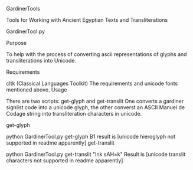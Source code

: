 
GardinerTools
 
Tools for Working with Ancient Egyptian Texts and Transliterations

GardinerTool.py

Purpose

To help with the process of converting ascii representations of glyphs and transliterations into Unicode.

Requirements

cltk (Classical Languages Toolkit)
The requirements and unicode fonts mentioned above.
Usage

There are two scripts: get-glyph and get-translit One converts a gardiner signlist code into a unicode glyph, the other converst an ASCII Manuel de Codage string into transliteration characters in unicode.

get-glyph

python GardinerTool.py get-glyph B1
result is [unicode hieroglyph not supported in readme apparently]
get-translit

python GardinerTool.py get-translit "Ink sAH=k"
Result is [unicode translit characters not supported in readme apparently]